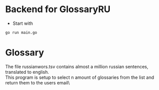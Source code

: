 # Backend for GlossaryRU
 - Start with

 ```
 go run main.go
 ```

# Glossary
The file russianwors.tsv contains almost a million russian sentences, translated to english.\
This program is setup to select n amount of glossaries from the list and return them to the users email\

 
